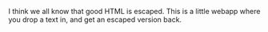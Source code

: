 I think we all know that good HTML is escaped. This is a little webapp where you drop a text in, and get an escaped version back. 
